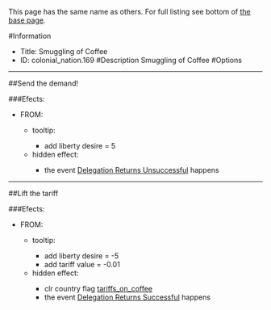 This page has the same name as others. For full listing see bottom of [the base page](smuggling_of_coffee.md).

#Information
 - Title: Smuggling of Coffee
 - ID: colonial_nation.169
#Description
Smuggling of Coffee
#Options

___
##Send the demand!

###Efects:<ul><li>FROM:</li><ul><li>tooltip:</li><ul><li>add liberty desire = 5</li></ul><li>hidden effect:</li><ul><li>the event [Delegation Returns Unsuccessful](../events/delegation_returns_unsuccessful.md) happens</li></ul></ul></ul>

___
##Lift the tariff

###Efects:<ul><li>FROM:</li><ul><li>tooltip:</li><ul><li>add liberty desire = -5</li><li>add tariff value = -0.01</li></ul><li>hidden effect:</li><ul><li>clr country flag [tariffs_on_coffee](../flags/tariffs_on_coffee.md)</li><li>the event [Delegation Returns Successful](../events/delegation_returns_successful.md) happens</li></ul></ul></ul>
